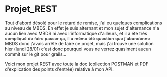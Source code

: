 # Projet_REST

Tout d'abord désolé pour le retard de remise, j'ai eu quelques complications au niveau de MBDS. 
En effet je suis alternant et mon sujet d'alternance n'a aucun lien avec MBDS ni avec l'informatique d'ailleurs, 
et il a été très compliqué de faire passer ça, il a même été question que j'abandonne MBDS donc j'avais arrêté de faire ce projet, 
mais j'ai trouvé une solution hier (lundi 28/01) c'est donc pourquoi vous ne verrez quasiment aucun commit sur le git pour grails...

Voici mon projet REST avec toute la doc (collection POSTMAN et PDF d'explication des points d'entrée) relative à mon API.
